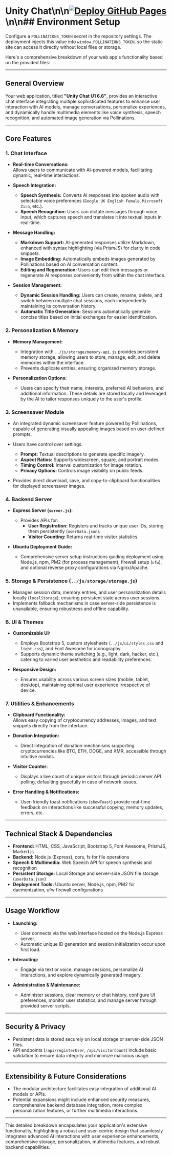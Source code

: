 # Unity Chat\n\n[![Deploy GitHub Pages](https://github.com/Unity-Lab-AI/Chat/actions/workflows/deploy-pages.yml/badge.svg)](https://github.com/Unity-Lab-AI/Chat/actions/workflows/deploy-pages.yml)\n\n## Environment Setup

Configure a `POLLINATIONS_TOKEN` secret in the repository settings.
The deployment injects this value into `window.POLLINATIONS_TOKEN`,
so the static site can access it directly without local files or storage.

Here's a comprehensive breakdown of your web app's functionality based on the provided files:

---

## **General Overview**

Your web application, titled **"Unity Chat U1 6.6"**, provides an interactive chat interface integrating multiple sophisticated features to enhance user interaction with AI models, manage conversations, personalize experiences, and dynamically handle multimedia elements like voice synthesis, speech recognition, and automated image generation via Pollinations.

---

## **Core Features**

### **1. Chat Interface**
- **Real-time Conversations:**  
  Allows users to communicate with AI-powered models, facilitating dynamic, real-time interactions.

- **Speech Integration:**
  - **Speech Synthesis:** Converts AI responses into spoken audio with selectable voice preferences (`Google UK English Female`, `Microsoft Zira`, etc.).
  - **Speech Recognition:** Users can dictate messages through voice input, which captures speech and translates it into textual inputs in real-time.

- **Message Handling:**
  - **Markdown Support:** AI-generated responses utilize Markdown, enhanced with syntax highlighting (via PrismJS) for clarity in code snippets.
  - **Image Embedding:** Automatically embeds images generated by Pollinations based on AI conversation content.
  - **Editing and Regeneration:** Users can edit their messages or regenerate AI responses conveniently from within the chat interface.

- **Session Management:**
  - **Dynamic Session Handling:** Users can create, rename, delete, and switch between multiple chat sessions, each independently maintaining its conversation history.
  - **Automatic Title Generation:** Sessions automatically generate concise titles based on initial exchanges for easier identification.

### **2. Personalization & Memory**
- **Memory Management:**
  - Integration with `../js/storage/memory-api.js` provides persistent memory storage, allowing users to store, manage, edit, and delete memories within the interface.
  - Prevents duplicate entries, ensuring organized memory storage.

- **Personalization Options:**
  - Users can specify their name, interests, preferred AI behaviors, and additional information. These details are stored locally and leveraged by the AI to tailor responses uniquely to the user's profile.

### **3. Screensaver Module**
- An integrated dynamic screensaver feature powered by Pollinations, capable of generating visually appealing images based on user-defined prompts.
- Users have control over settings:
  - **Prompt:** Textual descriptions to generate specific imagery.
  - **Aspect Ratios:** Supports widescreen, square, and portrait modes.
  - **Timing Control:** Interval customization for image rotation.
  - **Privacy Options:** Controls image visibility on public feeds.

- Provides direct download, save, and copy-to-clipboard functionalities for displayed screensaver images.

### **4. Backend Server**
- **Express Server (`server.js`):**
  - Provides APIs for:
    - **User Registration:** Registers and tracks unique user IDs, storing them persistently (`userData.json`).
    - **Visitor Counting:** Returns real-time visitor statistics.

- **Ubuntu Deployment Guide:**
  - Comprehensive server setup instructions guiding deployment using Node.js, npm, PM2 (for process management), firewall setup (`ufw`), and optional reverse proxy configurations via Nginx/Apache.

### **5. Storage & Persistence (`../js/storage/storage.js`)**
- Manages session data, memory entries, and user personalization details locally (`localStorage`), ensuring persistent state across user sessions.
- Implements fallback mechanisms in case server-side persistence is unavailable, ensuring robustness and offline capability.

### **6. UI & Themes**
- **Customizable UI:**
  - Employs Bootstrap 5, custom stylesheets (`../js/ui/styles.css` and `light.css`), and Font Awesome for iconography.
  - Supports dynamic theme switching (e.g., light, dark, hacker, etc.), catering to varied user aesthetics and readability preferences.

- **Responsive Design:**
  - Ensures usability across various screen sizes (mobile, tablet, desktop), maintaining optimal user experience irrespective of device.

### **7. Utilities & Enhancements**
- **Clipboard Functionality:**  
  Allows easy copying of cryptocurrency addresses, images, and text snippets directly from the interface.

- **Donation Integration:**
  - Direct integration of donation mechanisms supporting cryptocurrencies like BTC, ETH, DOGE, and XMR, accessible through intuitive modals.

- **Visitor Counter:**
  - Displays a live count of unique visitors through periodic server API polling, defaulting gracefully in case of network issues.

- **Error Handling & Notifications:**
  - User-friendly toast notifications (`showToast`) provide real-time feedback on interactions like successful copying, memory updates, errors, etc.

---

## **Technical Stack & Dependencies**
- **Frontend:** HTML, CSS, JavaScript, Bootstrap 5, Font Awesome, PrismJS, Marked.js
- **Backend:** Node.js (Express), cors, fs for file operations
- **Speech & Multimedia:** Web Speech API for speech synthesis and recognition
- **Persistent Storage:** Local Storage and server-side JSON file storage (`userData.json`)
- **Deployment Tools:** Ubuntu server, Node.js, npm, PM2 for daemonization, ufw firewall configurations

---

## **Usage Workflow**

- **Launching:**
  - User connects via the web interface hosted on the Node.js Express server.
  - Automatic unique ID generation and session initialization occur upon first load.

- **Interacting:**
  - Engage via text or voice, manage sessions, personalize AI interactions, and explore dynamically generated imagery.

- **Administration & Maintenance:**
  - Administer sessions, clear memory or chat history, configure UI preferences, monitor user statistics, and manage server through provided server scripts.

---

## **Security & Privacy**

- Persistent data is stored securely on local storage or server-side JSON files.
- API endpoints (`/api/registerUser`, `/api/visitorCount`) include basic validation to ensure data integrity and minimize malicious usage.

---

## **Extensibility & Future Considerations**

- The modular architecture facilitates easy integration of additional AI models or APIs.
- Potential expansions might include enhanced security measures, comprehensive backend database integration, more complex personalization features, or further multimedia interactions.

---

This detailed breakdown encapsulates your application's extensive functionality, highlighting a robust and user-centric design that seamlessly integrates advanced AI interactions with user experience enhancements, comprehensive storage, personalization, multimedia features, and robust backend capabilities.